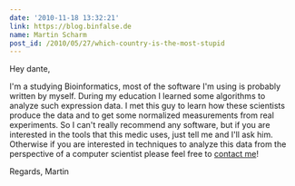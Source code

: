 ```yaml
---
date: '2010-11-18 13:32:21'
link: https://blog.binfalse.de
name: Martin Scharm
post_id: /2010/05/27/which-country-is-the-most-stupid
---
```


Hey dante,

I'm a studying Bioinformatics, most of the software I'm using is probably written by myself.
During my education I learned some algorithms to analyze such expression data. I met this guy to learn how these scientists produce the data and to get some normalized measurements from real experiments.
So I can't really recommend any software, but if you are interested in the tools that this medic uses, just tell me and I'll ask him.
Otherwise if you are interested in techniques to analyze this data from the perspective of a computer scientist please feel free to <a href="{{ site.url }}/contact/" rel="nofollow">contact me</a>!

Regards,
Martin